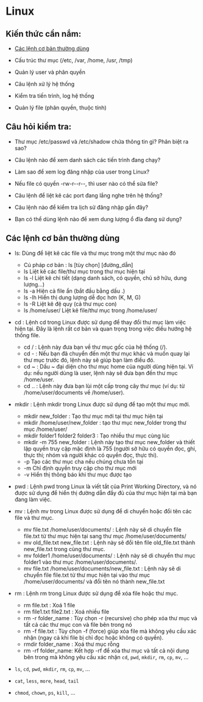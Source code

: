 # Linux
## Kiến thức cần nắm:
- [Các lệnh cơ bản thường dùng](#các-lệnh-cơ-bản-thường-dùng)

- Cấu trúc thư mục (/etc, /var, /home, /usr, /tmp)

- Quản lý user và phân quyền

- Câu lệnh xử lý hệ thống

- Kiểm tra tiến trình, log hệ thống

- Quản lý file (phân quyền, thuộc tính)

## Câu hỏi kiểm tra:

- Thư mục /etc/passwd và /etc/shadow chứa thông tin gì? Phân biệt ra sao?

- Câu lệnh nào để xem danh sách các tiến trình đang chạy?

- Làm sao để xem log đăng nhập của user trong Linux?

- Nếu file có quyền -rw-r--r--, thì user nào có thể sửa file?

- Câu lệnh để liệt kê các port đang lắng nghe trên hệ thống?

- Câu lệnh nào để kiểm tra lịch sử đăng nhập gần đây?

- Bạn có thể dùng lệnh nào để xem dung lượng ổ đĩa đang sử dụng?

## Các lệnh cơ bản thường dùng
- ls: Dùng để liệt kê các file và thư mục trong một thư mục nào đó
  - Cú pháp cơ bản : ls [tùy chọn] [đường_dẫn]
  - ls	Liệt kê các file/thư mục trong thư mục hiện tại
  - ls -l	Liệt kê chi tiết (dạng danh sách, có quyền, chủ sở hữu, dung lượng...)
  - ls -a	Hiện cả file ẩn (bắt đầu bằng dấu .)
  - ls -lh	Hiển thị dung lượng dễ đọc hơn (K, M, G)
  - ls -R	Liệt kê đệ quy (cả thư mục con)
  - ls /home/user/	Liệt kê file/thư mục trong /home/user/

- cd : Lệnh cd trong Linux được sử dụng để thay đổi thư mục làm việc hiện tại. Đây là lệnh rất cơ bản và quan trọng trong việc điều hướng hệ thống file.
  - cd / : Lệnh này đưa bạn về thư mục gốc của hệ thống (/).
  - cd - : Nếu bạn đã chuyển đến một thư mục khác và muốn quay lại thư mục trước đó, lệnh này sẽ giúp bạn làm điều đó.
  - cd ~ : Dấu ~ đại diện cho thư mục home của người dùng hiện tại. Ví dụ: nếu người dùng là user, lệnh này sẽ đưa bạn đến thư mục /home/user.
  - cd .. : Lệnh này đưa bạn lùi một cấp trong cây thư mục (ví dụ: từ /home/user/documents về /home/user).

- mkdir : Lệnh mkdir trong Linux được sử dụng để tạo một thư mục mới.
  - mkdir new_folder : Tạo thư mục mới tại thư mục hiện tại
  - mkdir /home/user/new_folder :  tạo thư mục new_folder trong thư mục /home/user/
  - mkdir folder1 folder2 folder3 : Tạo nhiều thư mục cùng lúc
  - mkdir -m 755 new_folder : Lệnh này tạo thư mục new_folder và thiết lập quyền truy cập mặc định là 755 (người sở hữu có quyền đọc, ghi, thực thi; nhóm và người khác có quyền đọc, thực thi).
  - -p	Tạo các thư mục cha nếu chúng chưa tồn tại
  - -m	Chỉ định quyền truy cập cho thư mục mới
  - -v	Hiển thị thông báo khi thư mục được tạo
- pwd : Lệnh pwd trong Linux là viết tắt của Print Working Directory, và nó được sử dụng để hiển thị đường dẫn đầy đủ của thư mục hiện tại mà bạn đang làm việc.

- mv : Lệnh mv trong Linux được sử dụng để di chuyển hoặc đổi tên các file và thư mục.
  - mv file.txt /home/user/documents/ : Lệnh này sẽ di chuyển file file.txt từ thư mục hiện tại sang thư mục /home/user/documents/
  - mv old_file.txt new_file.txt : Lệnh này sẽ đổi tên file old_file.txt thành new_file.txt trong cùng thư mục.
  - mv folder1 /home/user/documents/ : Lệnh này sẽ di chuyển thư mục folder1 vào thư mục /home/user/documents/.
  - mv file.txt /home/user/documents/new_file.txt : Lệnh này sẽ di chuyển file file.txt từ thư mục hiện tại vào thư mục /home/user/documents/ và đổi tên nó thành new_file.txt
  
- rm : Lệnh rm trong Linux được sử dụng để xóa file hoặc thư mục.
  - rm file.txt : Xoá 1 file
  - rm file1.txt file2.txt : Xoá nhiều file
  - rm -r folder_name : Tùy chọn -r (recursive) cho phép xóa thư mục và tất cả các thư mục con và file bên trong nó
  - rm -f file.txt : Tùy chọn -f (force) giúp xóa file mà không yêu cầu xác nhận (ngay cả khi file bị chỉ đọc hoặc không có quyền).
  - rmdir folder_name : Xoá thư mục rỗng
  - rm -rf folder_name: Kết hợp -rf để xóa thư mục và tất cả nội dung bên trong mà không yêu cầu xác nhận
 `cd`, `pwd`, `mkdir`, `rm`, `cp`, `mv`, ...


- `ls`, `cd`, `pwd`, `mkdir`, `rm`, `cp`, `mv`, ...
- `cat`, `less`, `more`, `head`, `tail`
- `chmod`, `chown`, `ps`, `kill`, ...
